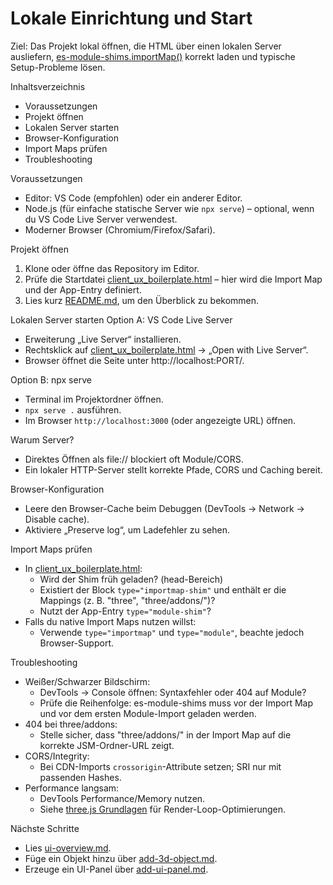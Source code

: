 # Lokale Einrichtung und Start

Ziel: Das Projekt lokal öffnen, die HTML über einen lokalen Server ausliefern, [es-module-shims.importMap()](features/module-shims.md:1) korrekt laden und typische Setup-Probleme lösen.

Inhaltsverzeichnis
- Voraussetzungen
- Projekt öffnen
- Lokalen Server starten
- Browser-Konfiguration
- Import Maps prüfen
- Troubleshooting

Voraussetzungen
- Editor: VS Code (empfohlen) oder ein anderer Editor.
- Node.js (für einfache statische Server wie `npx serve`) – optional, wenn du VS Code Live Server verwendest.
- Moderner Browser (Chromium/Firefox/Safari).

Projekt öffnen
1) Klone oder öffne das Repository im Editor.
2) Prüfe die Startdatei [client_ux_boilerplate.html](client_ux_boilerplate.html) – hier wird die Import Map und der App-Entry definiert.
3) Lies kurz [README.md](README.md), um den Überblick zu bekommen.

Lokalen Server starten
Option A: VS Code Live Server
- Erweiterung „Live Server“ installieren.
- Rechtsklick auf [client_ux_boilerplate.html](client_ux_boilerplate.html) → „Open with Live Server“.
- Browser öffnet die Seite unter http://localhost:PORT/.

Option B: npx serve
- Terminal im Projektordner öffnen.
- `npx serve .` ausführen.
- Im Browser `http://localhost:3000` (oder angezeigte URL) öffnen.

Warum Server?
- Direktes Öffnen als file:// blockiert oft Module/CORS.
- Ein lokaler HTTP-Server stellt korrekte Pfade, CORS und Caching bereit.

Browser-Konfiguration
- Leere den Browser-Cache beim Debuggen (DevTools → Network → Disable cache).
- Aktiviere „Preserve log“, um Ladefehler zu sehen.

Import Maps prüfen
- In [client_ux_boilerplate.html](client_ux_boilerplate.html): 
  - Wird der Shim früh geladen? (head-Bereich)
  - Existiert der Block `type="importmap-shim"` und enthält er die Mappings (z. B. "three", "three/addons/")?
  - Nutzt der App-Entry `type="module-shim"`?
- Falls du native Import Maps nutzen willst:
  - Verwende `type="importmap"` und `type="module"`, beachte jedoch Browser-Support.

Troubleshooting
- Weißer/Schwarzer Bildschirm:
  - DevTools → Console öffnen: Syntaxfehler oder 404 auf Module?
  - Prüfe die Reihenfolge: es-module-shims muss vor der Import Map und vor dem ersten Module-Import geladen werden.
- 404 bei three/addons:
  - Stelle sicher, dass "three/addons/" in der Import Map auf die korrekte JSM-Ordner-URL zeigt.
- CORS/Integrity:
  - Bei CDN-Imports `crossorigin`-Attribute setzen; SRI nur mit passenden Hashes.
- Performance langsam:
  - DevTools Performance/Memory nutzen.
  - Siehe [three.js Grundlagen](features/scene-basics.md) für Render-Loop-Optimierungen.

Nächste Schritte
- Lies [ui-overview.md](ui-overview.md).
- Füge ein Objekt hinzu über [add-3d-object.md](./add-3d-object.md).
- Erzeuge ein UI-Panel über [add-ui-panel.md](./add-ui-panel.md).